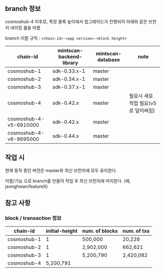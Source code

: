 ## branch 정보

cosmoshub-4 이후로, 특정 블록 높이에서 업그레이드가 진행되어 아래와 같은 브런치 네이밍 룰을 따름

branch 이름 규칙 : `<chain-id>-<app version>-<block height>`

| chain-id | mintscan-backend-library | mintscan-database | note |
|---|---|---|---|
| cosmoshub-1 | sdk-0.33.x-1 | master | |
| cosmoshub-2 | sdk-0.34.x-1 | master | |
| cosmoshub-3 | sdk-0.37.x-1 | master | |
| cosmoshub-4 | sdk-0.42.x | master | 필요시 새로 작업 필요(v5로 덮어써짐)|
| cosmoshub-4-v5-6910000 | sdk-0.42.x | master | |
| cosmoshub-4-v6-8695000 | sdk-0.44.x | master | |



## 작업 시 

현재 동작 중인 버전은 master와 최신 브런치에 모두 유지한다.

이름/기능 으로 branch를 만들어 작업 후 최신 브런치에 머지한다. (예, jeonghwan/featureX)

## 참고 사항


### block / transaction 정보

| chain-id | initial-height | num. of blocks | num. of txs | 
|---|---|---|---|
| cosmoshub-1 | 1 | 500,000 | 20,228 |
| cosmoshub-2 | 1 | 2,902,000 | 662,621 |
| cosmoshub-3 | 1 | 5,200,790 | 2,420,082 |
| cosmoshub-4 |5,200,791 | | |
